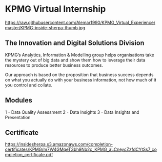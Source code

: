 # KPMG Virtual Internship

https://raw.githubusercontent.com/Alemar1990/KPMG_Virtual_Experience/master/KPMG-inside-sherpa-thumb.jpg

## The Innovation and Digital Solutions Division

KPMG’s Analytics, Information & Modelling group helps organisations take the mystery out of big data and show them how to leverage their data resources to produce better business outcomes.

Our approach is based on the proposition that business success depends on what you actually do with your business information, not how much of it you control and collate.

## Modules

1 - Data Quality Assessment
2 - Data Insights
3 - Data Insights and Presentation


## Certificate

https://insidesherpa.s3.amazonaws.com/completion-certificates/KPMG/m7W4GMqeT3bh9Nb2c_KPMG_aLCneycZzfdCYtSs7_completion_certificate.pdf